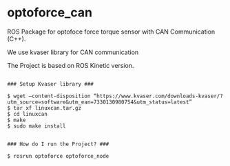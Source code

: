 # optoforce_can
ROS Package for optofoce force torque sensor with CAN Communication (C++). 

We use kvaser library for CAN communication

The Project is based on ROS Kinetic version.


```

### Setup Kvaser library ###

$ wget –content-disposition “https://www.kvaser.com/downloads-kvaser/?utm_source=software&utm_ean=7330130980754&utm_status=latest”
$ tar xf linuxcan.tar.gz
$ cd linuxcan
$ make
$ sudo make install
```


```

### How do I run the Project? ###

$ rosrun optoforce optoforce_node
```
